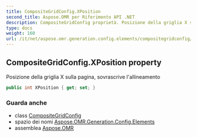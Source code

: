 ```yaml
---
title: CompositeGridConfig.XPosition
second_title: Aspose.OMR per Riferimento API .NET
description: CompositeGridConfig proprietà. Posizione della griglia X sulla pagina sovrascrive lallineamento
type: docs
weight: 160
url: /it/net/aspose.omr.generation.config.elements/compositegridconfig/xposition/
---
```

## CompositeGridConfig.XPosition property

Posizione della griglia X sulla pagina, sovrascrive l'allineamento

```csharp
public int XPosition { get; set; }
```

### Guarda anche

* class [CompositeGridConfig](../)
* spazio dei nomi [Aspose.OMR.Generation.Config.Elements](../../compositegridconfig/)
* assemblea [Aspose.OMR](../../../)


